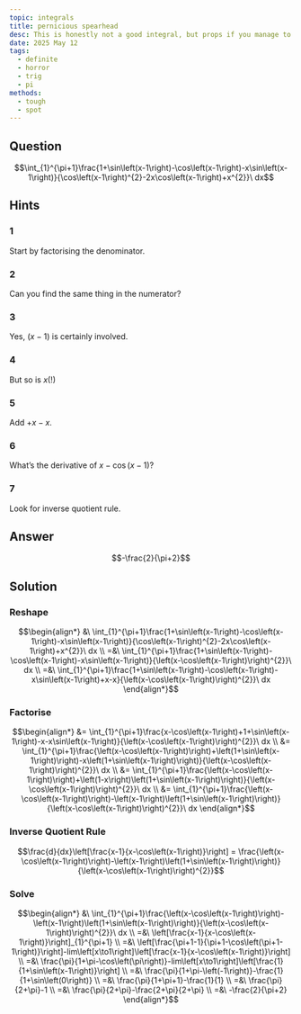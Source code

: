 ```yaml
---
topic: integrals
title: pernicious spearhead
desc: This is honestly not a good integral, but props if you manage to solve it.
date: 2025 May 12
tags:
  - definite
  - horror
  - trig
  - pi
methods:
  - tough
  - spot
---
```



## Question
```math
\int_{1}^{\pi+1}\frac{1+\sin\left(x-1\right)-\cos\left(x-1\right)-x\sin\left(x-1\right)}{\cos\left(x-1\right)^{2}-2x\cos\left(x-1\right)+x^{2}}\ dx
```


## Hints

### 1
Start by factorising the denominator.

### 2
Can you find the same thing in the numerator?

### 3
Yes, $(x-1)$ is certainly involved.

### 4
But so is $x$(!)

### 5
Add $+ x - x$.

### 6
What’s the derivative of $x - \cos(x-1)$?

### 7
Look for inverse quotient rule.


## Answer
```math
-\frac{2}{\pi+2}
```


## Solution

### Reshape
```math
\begin{align*}
  &\ \int_{1}^{\pi+1}\frac{1+\sin\left(x-1\right)-\cos\left(x-1\right)-x\sin\left(x-1\right)}{\cos\left(x-1\right)^{2}-2x\cos\left(x-1\right)+x^{2}}\ dx
  \\ =&\ \int_{1}^{\pi+1}\frac{1+\sin\left(x-1\right)-\cos\left(x-1\right)-x\sin\left(x-1\right)}{\left(x-\cos\left(x-1\right)\right)^{2}}\ dx
  \\ =&\ \int_{1}^{\pi+1}\frac{1+\sin\left(x-1\right)-\cos\left(x-1\right)-x\sin\left(x-1\right)+x-x}{\left(x-\cos\left(x-1\right)\right)^{2}}\ dx
\end{align*}
```

### Factorise
```math
\begin{align*}
  &= \int_{1}^{\pi+1}\frac{x-\cos\left(x-1\right)+1+\sin\left(x-1\right)-x-x\sin\left(x-1\right)}{\left(x-\cos\left(x-1\right)\right)^{2}}\ dx
  \\ &= \int_{1}^{\pi+1}\frac{\left(x-\cos\left(x-1\right)\right)+\left(1+\sin\left(x-1\right)\right)-x\left(1+\sin\left(x-1\right)\right)}{\left(x-\cos\left(x-1\right)\right)^{2}}\ dx
  \\ &= \int_{1}^{\pi+1}\frac{\left(x-\cos\left(x-1\right)\right)+\left(1-x\right)\left(1+\sin\left(x-1\right)\right)}{\left(x-\cos\left(x-1\right)\right)^{2}}\ dx
  \\ &= \int_{1}^{\pi+1}\frac{\left(x-\cos\left(x-1\right)\right)-\left(x-1\right)\left(1+\sin\left(x-1\right)\right)}{\left(x-\cos\left(x-1\right)\right)^{2}}\ dx
\end{align*}
```

### Inverse Quotient Rule
```math
\frac{d}{dx}\left[\frac{x-1}{x-\cos\left(x-1\right)}\right]
  = \frac{\left(x-\cos\left(x-1\right)\right)-\left(x-1\right)\left(1+\sin\left(x-1\right)\right)}{\left(x-\cos\left(x-1\right)\right)^{2}}
```

### Solve
```math
\begin{align*}
  &\ \int_{1}^{\pi+1}\frac{\left(x-\cos\left(x-1\right)\right)-\left(x-1\right)\left(1+\sin\left(x-1\right)\right)}{\left(x-\cos\left(x-1\right)\right)^{2}}\ dx
  \\ =&\ \left[\frac{x-1}{x-\cos\left(x-1\right)}\right]_{1}^{\pi+1}
  \\ =&\ \left[\frac{\pi+1-1}{\pi+1-\cos\left(\pi+1-1\right)}\right]-lim\left[x\to1\right]\left[\frac{x-1}{x-\cos\left(x-1\right)}\right]
  \\ =&\ \frac{\pi}{1+\pi-\cos\left(\pi\right)}-lim\left[x\to1\right]\left[\frac{1}{1+\sin\left(x-1\right)}\right]
  \\ =&\ \frac{\pi}{1+\pi-\left(-1\right)}-\frac{1}{1+\sin\left(0\right)}
  \\ =&\ \frac{\pi}{1+\pi+1}-\frac{1}{1}
  \\ =&\ \frac{\pi}{2+\pi}-1
  \\ =&\ \frac{\pi}{2+\pi}-\frac{2+\pi}{2+\pi}
  \\ =&\ -\frac{2}{\pi+2}
\end{align*}
```
